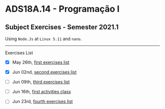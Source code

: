 # ADS18A.14 - Programação I
## Subject Exercises - Semester 2021.1

Using `Node.Js` at `Linux 5.11` and `nano`.

---

Exercises List
- [x] May 26th, [first exercises list](https://github.com/Feolips/ADS18A.14-Programacao-I/tree/main/2021.05.26%20Lista%20de%20Exerc%C3%ADcios%2001%20-%20Estruturas%20de%20Controle%20e%20de%20Decis%C3%A3o)
- [x] Jun 02nd, [second exercises list](https://github.com/Feolips/ADS18A.14-Programacao-I/tree/main/2021.06.02%20Lista%20de%20Exerc%C3%ADcios%2002%20-%20Estruturas%20de%20Repeti%C3%A7%C3%A3o)
- [ ] Jun 09th, [third exercises list](https://github.com/Feolips/ADS18A.14-Programacao-I/tree/main/2021.06.09%20Lista%20de%20Exerc%C3%ADcio%2003%20-%20Arrays)
- [ ] Jun 16th, [first activities class](https://github.com/Feolips/ADS18A.14-Programacao-I/tree/main/2021.06.16%20Atividade%2001%20%2B%20Aula)
- [ ] Jun 23rd, [fourth exercises list](https://github.com/Feolips/ADS18A.14-Programacao-I/tree/main/2021.06.23%20Lista%20de%20Exerc%C3%ADcios%2004%20-%20Fun%C3%A7%C3%B5es)


